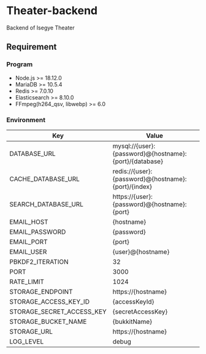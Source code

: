 # Theater-backend

Backend of Isegye Theater

## Requirement

### Program

- Node.js >= 18.12.0
- MariaDB >= 10.5.4
- Redis >= 7.0.10
- Elasticsearch >= 8.10.0
- FFmpeg(h264_qsv, libwebp) >= 6.0

### Environment

|Key|Value|
|-|-|
|DATABASE_URL|mysql://{user}:{password}@{hostname}:{port}/{database}|
|CACHE_DATABASE_URL|redis://{user}:{password}@{hostname}:{port}/{index}|
|SEARCH_DATABASE_URL|https://{user}:{password}@{hostname}:{port}|
|EMAIL_HOST|{hostname}|
|EMAIL_PASSWORD|{password}|
|EMAIL_PORT|{port}|
|EMAIL_USER|{user}@{hostname}|
|PBKDF2_ITERATION|32|
|PORT|3000|
|RATE_LIMIT|1024|
|STORAGE_ENDPOINT|https://{hostname}|
|STORAGE_ACCESS_KEY_ID|{accessKeyId}|
|STORAGE_SECRET_ACCESS_KEY|{secretAccessKey}|
|STORAGE_BUCKET_NAME|{bukkitName}|
|STORAGE_URL|https://{hostname}|
|LOG_LEVEL|debug|